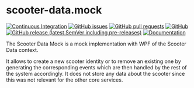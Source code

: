 # scooter-data.mock
[![Continuous Integration](https://github.com/e-scooter-2077/scooter-data.mock/actions/workflows/ci.yml/badge.svg?event=push)](https://github.com/e-scooter-2077/scooter-data.mock/actions/workflows/ci.yml)
[![GitHub issues](https://img.shields.io/github/issues-raw/e-scooter-2077/scooter-data.mock?style=plastic)](https://github.com/e-scooter-2077/scooter-data.mock/issues)
[![GitHub pull requests](https://img.shields.io/github/issues-pr-raw/e-scooter-2077/scooter-data.mock?style=plastic)](https://github.com/e-scooter-2077/scooter-data.mock/pulls)
[![GitHub](https://img.shields.io/github/license/e-scooter-2077/scooter-data.mock?style=plastic)](/LICENSE)
[![GitHub release (latest SemVer including pre-releases)](https://img.shields.io/github/v/release/e-scooter-2077/scooter-data.mock?include_prereleases&style=plastic)](https://github.com/e-scooter-2077/scooter-data.mock/releases)
[![Documentation](https://img.shields.io/badge/documentation-click%20here-informational?style=plastic)](https://e-scooter-2077.github.io/documentation/implementation/index.html#scooter-data-mock)

The Scooter Data Mock is a mock implementation with WPF of the Scooter Data context.

It allows to create a new scooter identity or to remove an existing one by generating the corresponding events which are then handled by the rest of the system accordingly.
It does not store any data about the scooter since this was not relevant for the other core services.

